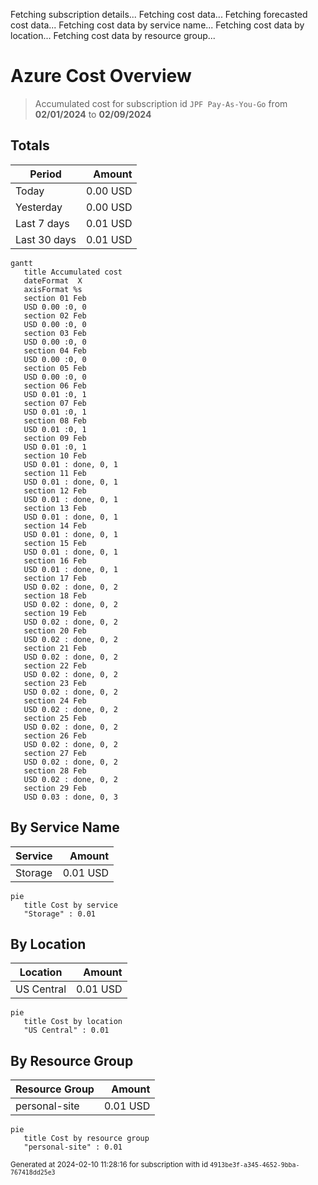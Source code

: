 Fetching subscription details...
Fetching cost data...
Fetching forecasted cost data...
Fetching cost data by service name...
Fetching cost data by location...
Fetching cost data by resource group...
# Azure Cost Overview

> Accumulated cost for subscription id `JPF Pay-As-You-Go` from **02/01/2024** to **02/09/2024**

## Totals

|Period|Amount|
|---|---:|
|Today|0.00 USD|
|Yesterday|0.00 USD|
|Last 7 days|0.01 USD|
|Last 30 days|0.01 USD|

```mermaid
gantt
   title Accumulated cost
   dateFormat  X
   axisFormat %s
   section 01 Feb
   USD 0.00 :0, 0
   section 02 Feb
   USD 0.00 :0, 0
   section 03 Feb
   USD 0.00 :0, 0
   section 04 Feb
   USD 0.00 :0, 0
   section 05 Feb
   USD 0.00 :0, 0
   section 06 Feb
   USD 0.01 :0, 1
   section 07 Feb
   USD 0.01 :0, 1
   section 08 Feb
   USD 0.01 :0, 1
   section 09 Feb
   USD 0.01 :0, 1
   section 10 Feb
   USD 0.01 : done, 0, 1
   section 11 Feb
   USD 0.01 : done, 0, 1
   section 12 Feb
   USD 0.01 : done, 0, 1
   section 13 Feb
   USD 0.01 : done, 0, 1
   section 14 Feb
   USD 0.01 : done, 0, 1
   section 15 Feb
   USD 0.01 : done, 0, 1
   section 16 Feb
   USD 0.01 : done, 0, 1
   section 17 Feb
   USD 0.02 : done, 0, 2
   section 18 Feb
   USD 0.02 : done, 0, 2
   section 19 Feb
   USD 0.02 : done, 0, 2
   section 20 Feb
   USD 0.02 : done, 0, 2
   section 21 Feb
   USD 0.02 : done, 0, 2
   section 22 Feb
   USD 0.02 : done, 0, 2
   section 23 Feb
   USD 0.02 : done, 0, 2
   section 24 Feb
   USD 0.02 : done, 0, 2
   section 25 Feb
   USD 0.02 : done, 0, 2
   section 26 Feb
   USD 0.02 : done, 0, 2
   section 27 Feb
   USD 0.02 : done, 0, 2
   section 28 Feb
   USD 0.02 : done, 0, 2
   section 29 Feb
   USD 0.03 : done, 0, 3
```

## By Service Name

|Service|Amount|
|---|---:|
|Storage|0.01 USD|

```mermaid
pie
   title Cost by service
   "Storage" : 0.01
```

## By Location

|Location|Amount|
|---|---:|
|US Central|0.01 USD|

```mermaid
pie
   title Cost by location
   "US Central" : 0.01
```

## By Resource Group

|Resource Group|Amount|
|---|---:|
|personal-site|0.01 USD|

```mermaid
pie
   title Cost by resource group
   "personal-site" : 0.01
```

<sup>Generated at 2024-02-10 11:28:16 for subscription with id `4913be3f-a345-4652-9bba-767418dd25e3`</sup>
